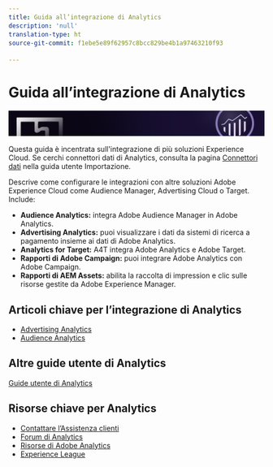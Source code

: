 ```yaml
---
title: Guida all’integrazione di Analytics
description: 'null'
translation-type: ht
source-git-commit: f1ebe5e89f62957c8bcc829be4b1a97463210f93

---
```



# Guida all’integrazione di Analytics

![Banner](../../assets/doc_banner_integrate.png)

Questa guida è incentrata sull&#39;integrazione di più soluzioni Experience Cloud. Se cerchi connettori dati di Analytics, consulta la pagina [Connettori dati](/help/import/data-connectors/getting-started-data-connectors.md) nella guida utente Importazione.

Descrive come configurare le integrazioni con altre soluzioni Adobe Experience Cloud come Audience Manager, Advertising Cloud o Target. Include:

* **Audience Analytics:** integra Adobe Audience Manager in Adobe Analytics.
* **Advertising Analytics:** puoi visualizzare i dati da sistemi di ricerca a pagamento insieme ai dati di Adobe Analytics.
* **Analytics for Target:** A4T integra Adobe Analytics e Adobe Target.
* **Rapporti di Adobe Campaign:** puoi integrare Adobe Analytics con Adobe Campaign.
* **Rapporti di AEM Assets:** abilita la raccolta di impression e clic sulle risorse gestite da Adobe Experience Manager.

## Articoli chiave per l’integrazione di Analytics

* [Advertising Analytics](c-advertising-analytics/overview.md)
* [Audience Analytics](c-audience-analytics/mc-audiences-aam.md)

## Altre guide utente di Analytics

[Guide utente di Analytics](/help/landing/home.md)

## Risorse chiave per Analytics

* [Contattare l’Assistenza clienti](https://helpx.adobe.com/it/contact/enterprise-support.ec.html)
* [Forum di Analytics](https://forums.adobe.com/community/experience-cloud/analytics-cloud/analytics)
* [Risorse di Adobe Analytics](https://forums.adobe.com/message/10660755)
* [Experience League](https://landing.adobe.com/experience-league/)
